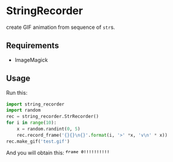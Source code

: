 # StringRecorder
create GIF animation from sequence of `str`s.

## Requirements
- ImageMagick

## Usage

Run this:
```python
import string_recorder
import random
rec = string_recorder.StrRecorder()
for i in range(10):
    x = random.randint(0, 5)
    rec.record_frame('{}{}\n{}'.format(i, '>' *x, 'v\n' * x))
rec.make_gif('test.gif')
```

And you will obtain this:
![test](test.gif)
